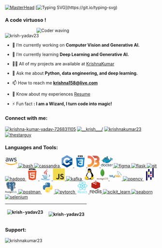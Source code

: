 [![MasterHead](https://github.com/krish-yadav23/krish-yadav23.github.io/blob/main/mario_coder.gif)](https://krish-yadav23.github.io/#)
[![Typing SVG](https://readme-typing-svg.demolab.com/?font=Fira+Code&pause=1400&center=true&random=false&width=1000&lines=Hello+👋,+I'm+Krishna+Kumar+Yadav,+I+have+7+years+of+experience+🧑🏽‍💻;Pursuing+M.S.+in+CS+from+University+of+North+Carolina+at+Charlotte(UNCC)🎓;I'm+a+Research+Assistant+at+UNCC.;I'm+a+passionate+software+developer+🧑🏽‍💻;I'm+a+Deep+Learning+and+Generative+AI+enthusiast+🤖;)](https://git.io/typing-svg)

<h3 align="left">A code virtuoso !</h3>
<img align="right" alt="Coder waving" width="400" src="https://github.com/krish-yadav23/krish-yadav23.github.io/blob/main/coder_waving.gif">

<p align="left"> <img src="https://komarev.com/ghpvc/?username=krish-yadav23&label=Profile%20views&color=0e75b6&style=flat" alt="krish-yadav23" /> </p>

- 🔭 I’m currently working on **Computer Vision and Generative AI.**

- 🌱 I’m currently learning **Deep Learning and Generative AI.**

- 👨‍💻 All of my projects are available at [KrishnaKumar](https://krish-yadav23.github.io/#)

- 💬 Ask me about **Python, data engineering, and deep learning.**

- 📫 How to reach me **krishna158@live.com**

- 📄 Know about my experiences [Resume](https://drive.google.com/file/d/1iMVRp82QwIRZSnWETJ1KHGLOvjFteTQi/view)

- ⚡ Fun fact **: I am a Wizard, I turn code into magic!**

<h3 align="left">Connect with me:</h3>
<p align="left">
<a href="https://linkedin.com/in/krishna-kumar-yadav-726831105" target="blank"><img align="center" src="https://raw.githubusercontent.com/rahuldkjain/github-profile-readme-generator/master/src/images/icons/Social/linked-in-alt.svg" alt="krishna-kumar-yadav-726831105" height="30" width="40" /></a>
<a href="https://instagram.com/__krish___/" target="blank"><img align="center" src="https://raw.githubusercontent.com/rahuldkjain/github-profile-readme-generator/master/src/images/icons/Social/instagram.svg" alt="__krish___/" height="30" width="40" /></a>
<a href="https://www.leetcode.com/krishnakumar23" target="blank"><img align="center" src="https://raw.githubusercontent.com/rahuldkjain/github-profile-readme-generator/master/src/images/icons/Social/leet-code.svg" alt="krishnakumar23" height="30" width="40" /></a>
<a href="https://auth.geeksforgeeks.org/user/thestarguy" target="blank"><img align="center" src="https://raw.githubusercontent.com/rahuldkjain/github-profile-readme-generator/master/src/images/icons/Social/geeks-for-geeks.svg" alt="thestarguy" height="30" width="40" /></a>
</p>

<h3 align="left">Languages and Tools:</h3>
<p align="left"> <a href="https://aws.amazon.com" target="_blank" rel="noreferrer"> <img src="https://raw.githubusercontent.com/devicons/devicon/master/icons/amazonwebservices/amazonwebservices-original-wordmark.svg" alt="aws" width="40" height="40"/> </a> <a href="https://www.gnu.org/software/bash/" target="_blank" rel="noreferrer"> <img src="https://www.vectorlogo.zone/logos/gnu_bash/gnu_bash-icon.svg" alt="bash" width="40" height="40"/> </a> <a href="https://cassandra.apache.org/" target="_blank" rel="noreferrer"> <img src="https://www.vectorlogo.zone/logos/apache_cassandra/apache_cassandra-icon.svg" alt="cassandra" width="40" height="40"/> </a> <a href="https://www.w3schools.com/cpp/" target="_blank" rel="noreferrer"> <img src="https://raw.githubusercontent.com/devicons/devicon/master/icons/cplusplus/cplusplus-original.svg" alt="cplusplus" width="40" height="40"/> </a> <a href="https://www.w3schools.com/css/" target="_blank" rel="noreferrer"> <img src="https://raw.githubusercontent.com/devicons/devicon/master/icons/css3/css3-original-wordmark.svg" alt="css3" width="40" height="40"/> </a> <a href="https://d3js.org/" target="_blank" rel="noreferrer"> <img src="https://raw.githubusercontent.com/devicons/devicon/master/icons/d3js/d3js-original.svg" alt="d3js" width="40" height="40"/> </a> <a href="https://www.docker.com/" target="_blank" rel="noreferrer"> <img src="https://raw.githubusercontent.com/devicons/devicon/master/icons/docker/docker-original-wordmark.svg" alt="docker" width="40" height="40"/> </a> <a href="https://www.figma.com/" target="_blank" rel="noreferrer"> <img src="https://www.vectorlogo.zone/logos/figma/figma-icon.svg" alt="figma" width="40" height="40"/> </a> <a href="https://flask.palletsprojects.com/" target="_blank" rel="noreferrer"> <img src="https://www.vectorlogo.zone/logos/pocoo_flask/pocoo_flask-icon.svg" alt="flask" width="40" height="40"/> </a> <a href="https://git-scm.com/" target="_blank" rel="noreferrer"> <img src="https://www.vectorlogo.zone/logos/git-scm/git-scm-icon.svg" alt="git" width="40" height="40"/> </a> <a href="https://hadoop.apache.org/" target="_blank" rel="noreferrer"> <img src="https://www.vectorlogo.zone/logos/apache_hadoop/apache_hadoop-icon.svg" alt="hadoop" width="40" height="40"/> </a> <a href="https://www.w3.org/html/" target="_blank" rel="noreferrer"> <img src="https://raw.githubusercontent.com/devicons/devicon/master/icons/html5/html5-original-wordmark.svg" alt="html5" width="40" height="40"/> </a> <a href="https://www.java.com" target="_blank" rel="noreferrer"> <img src="https://raw.githubusercontent.com/devicons/devicon/master/icons/java/java-original.svg" alt="java" width="40" height="40"/> </a> <a href="https://developer.mozilla.org/en-US/docs/Web/JavaScript" target="_blank" rel="noreferrer"> <img src="https://raw.githubusercontent.com/devicons/devicon/master/icons/javascript/javascript-original.svg" alt="javascript" width="40" height="40"/> </a> <a href="https://kafka.apache.org/" target="_blank" rel="noreferrer"> <img src="https://www.vectorlogo.zone/logos/apache_kafka/apache_kafka-icon.svg" alt="kafka" width="40" height="40"/> </a> <a href="https://www.linux.org/" target="_blank" rel="noreferrer"> <img src="https://raw.githubusercontent.com/devicons/devicon/master/icons/linux/linux-original.svg" alt="linux" width="40" height="40"/> </a> <a href="https://www.mongodb.com/" target="_blank" rel="noreferrer"> <img src="https://raw.githubusercontent.com/devicons/devicon/master/icons/mongodb/mongodb-original-wordmark.svg" alt="mongodb" width="40" height="40"/> </a> <a href="https://www.mysql.com/" target="_blank" rel="noreferrer"> <img src="https://raw.githubusercontent.com/devicons/devicon/master/icons/mysql/mysql-original-wordmark.svg" alt="mysql" width="40" height="40"/> </a> <a href="https://opencv.org/" target="_blank" rel="noreferrer"> <img src="https://www.vectorlogo.zone/logos/opencv/opencv-icon.svg" alt="opencv" width="40" height="40"/> </a> <a href="https://pandas.pydata.org/" target="_blank" rel="noreferrer"> <img src="https://raw.githubusercontent.com/devicons/devicon/2ae2a900d2f041da66e950e4d48052658d850630/icons/pandas/pandas-original.svg" alt="pandas" width="40" height="40"/> </a> <a href="https://www.postgresql.org" target="_blank" rel="noreferrer"> <img src="https://raw.githubusercontent.com/devicons/devicon/master/icons/postgresql/postgresql-original-wordmark.svg" alt="postgresql" width="40" height="40"/> </a> <a href="https://postman.com" target="_blank" rel="noreferrer"> <img src="https://www.vectorlogo.zone/logos/getpostman/getpostman-icon.svg" alt="postman" width="40" height="40"/> </a> <a href="https://www.python.org" target="_blank" rel="noreferrer"> <img src="https://raw.githubusercontent.com/devicons/devicon/master/icons/python/python-original.svg" alt="python" width="40" height="40"/> </a> <a href="https://pytorch.org/" target="_blank" rel="noreferrer"> <img src="https://www.vectorlogo.zone/logos/pytorch/pytorch-icon.svg" alt="pytorch" width="40" height="40"/> </a> <a href="https://reactjs.org/" target="_blank" rel="noreferrer"> <img src="https://raw.githubusercontent.com/devicons/devicon/master/icons/react/react-original-wordmark.svg" alt="react" width="40" height="40"/> </a> <a href="https://redis.io" target="_blank" rel="noreferrer"> <img src="https://raw.githubusercontent.com/devicons/devicon/master/icons/redis/redis-original-wordmark.svg" alt="redis" width="40" height="40"/> </a> <a href="https://scikit-learn.org/" target="_blank" rel="noreferrer"> <img src="https://upload.wikimedia.org/wikipedia/commons/0/05/Scikit_learn_logo_small.svg" alt="scikit_learn" width="40" height="40"/> </a> <a href="https://seaborn.pydata.org/" target="_blank" rel="noreferrer"> <img src="https://seaborn.pydata.org/_images/logo-mark-lightbg.svg" alt="seaborn" width="40" height="40"/> </a> <a href="https://www.selenium.dev" target="_blank" rel="noreferrer"> <img src="https://raw.githubusercontent.com/detain/svg-logos/780f25886640cef088af994181646db2f6b1a3f8/svg/selenium-logo.svg" alt="selenium" width="40" height="40"/> </a> </p>

<table>
  <thead>
    <tr>
      <th><p>&nbsp;<img align="left" src="https://github-readme-stats.vercel.app/api?username=krish-yadav23&show_icons=true&locale=en&theme=tokyonight" alt="krish-yadav23" /></p></th>
      <th><p><img align="left" src="https://github-readme-stats.vercel.app/api/top-langs?username=krish-yadav23&show_icons=true&locale=en&layout=compact&theme=tokyonight" alt="krish-yadav23" /></p></th>
    </tr>
  </thead>
</table>

<h3 align="left">Support:</h3>
<p><a href="https://www.buymeacoffee.com/krishnakumar23"> <img align="left" src="https://cdn.buymeacoffee.com/buttons/v2/default-yellow.png" height="50" width="210" alt="krishnakumar23" /></a></p><br><br>

